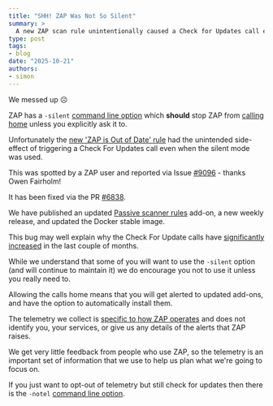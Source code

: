 ```yaml
---
title: "SHH! ZAP Was Not So Silent"
summary: >
  A new ZAP scan rule unintentionally caused a Check for Updates call even when "silent" mode was used.
type: post
tags:
- blog
date: "2025-10-21"
authors:
- simon
---
```

We messed up ☹️

ZAP has a `-silent` [command line option](/docs/desktop/cmdline/) which __should__ stop 
ZAP from [calling home](/faq/what-calls-home-does-zap-make/) unless you explicitly ask it to.

Unfortunately the [new 'ZAP is Out of Date' rule](/blog/2025-07-25-the-new-zap-is-out-of-date-rule/)
had the unintended side-effect of triggering a Check For Updates call even when the silent mode was used.

This was spotted by a ZAP user and reported via Issue [#9096](https://github.com/zaproxy/zaproxy/issues/9096) -
thanks Owen Fairholm!

It has been fixed via the PR [#6838](https://github.com/zaproxy/zap-extensions/pull/6838).

We have published an updated [Passive scanner rules](/docs/desktop/addons/passive-scan-rules/) add-on, a new weekly release, and updated the Docker stable image.

This bug may well explain why the Check For Update calls have 
[significantly increased](/docs/statistics/bar-charts/#check-for-updates) 
in the last couple of months.

While we understand that some of you will want to use the `-silent` option (and will continue to maintain it) we do encourage you not to use it unless you really need to.

Allowing the calls home means that you will get alerted to updated add-ons, and have the option to automatically install them.

The telemetry we collect is [specific to how ZAP operates](/blog/2021-10-25-zap-telemetry-plans/) 
and does not identify you, your services, or give us any details of the alerts that ZAP raises. 

We get very little feedback from people who use ZAP, so the telemetry is an important set of information that we 
use to help us plan what we're going to focus on.

If you just want to opt-out of telemetry but still check for updates then there is the `-notel` 
[command line option](/docs/desktop/addons/call-home/#command-line-option--notel).
